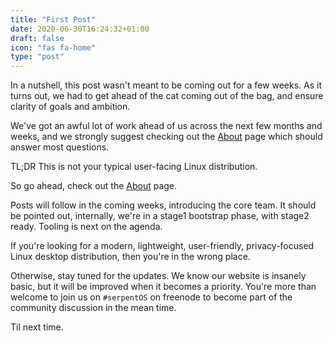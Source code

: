```yaml
---
title: "First Post"
date: 2020-06-30T16:24:32+01:00
draft: false
icon: "fas fa-home"
type: "post"
---
```


In a nutshell, this post wasn't meant to be coming out for a few weeks.
As it turns out, we had to get ahead of the cat coming out of the bag,
and ensure clarity of goals and ambition.

We've got an awful lot of work ahead of us across the next few months and
weeks, and we strongly suggest checking out the [About](/about) page which
should answer most questions.

TL;DR This is not your typical user-facing Linux distribution.

So go ahead, check out the [About](/about) page.

Posts will follow in the coming weeks, introducing the core team.
It should be pointed out, internally, we're in a stage1 bootstrap phase,
with stage2 ready. Tooling is next on the agenda.

If you're looking for a modern, lightweight, user-friendly, privacy-focused
Linux desktop distribution, then you're in the wrong place.

Otherwise, stay tuned for the updates. We know our website is insanely
basic, but it will be improved when it becomes a priority. You're more
than welcome to join us on `#serpentOS` on freenode to become part of the
community discussion in the mean time.

Til next time.
